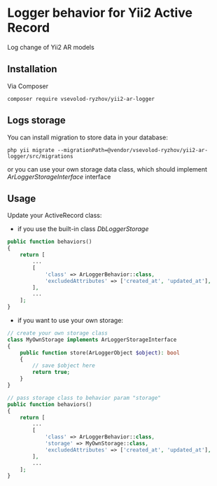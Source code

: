 # Logger behavior for Yii2 Active Record

Log change of Yii2 AR models

## Installation

Via Composer
```
composer require vsevolod-ryzhov/yii2-ar-logger
```

## Logs storage
You can install migration to store data in your database:
```
php yii migrate --migrationPath=@vendor/vsevolod-ryzhov/yii2-ar-logger/src/migrations
```
or you can use your own storage data class, which should implement *ArLoggerStorageInterface* interface

## Usage
Update your ActiveRecord class:
- if you use the built-in class *DbLoggerStorage*
```php
public function behaviors()
{
    return [
        ...
        [
            'class' => ArLoggerBehavior::class,
            'excludedAttributes' => ['created_at', 'updated_at'],
        ],
        ...
    ];
}
```
- if you want to use your own storage:
```php
// create your own storage class
class MyOwnStorage implements ArLoggerStorageInterface
{
    public function store(ArLoggerObject $object): bool
    {
        // save $object here
        return true;
    }
}

// pass storage class to behavior param "storage"
public function behaviors()
{
    return [
        ...
        [
            'class' => ArLoggerBehavior::class,
            'storage' => MyOwnStorage::class,
            'excludedAttributes' => ['created_at', 'updated_at'],
        ],
        ...
    ];
}
```